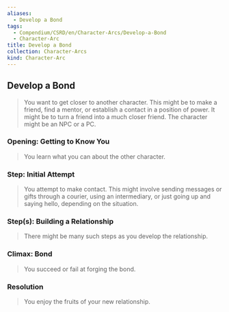 ```yaml
---
aliases:
  - Develop a Bond
tags:
  - Compendium/CSRD/en/Character-Arcs/Develop-a-Bond
  - Character-Arc
title: Develop a Bond
collection: Character-Arcs
kind: Character-Arc
---
```

## Develop a Bond  
>You want to get closer to another character. This might be to make a friend, find a mentor, or establish a contact in a position of power. It might be to turn a friend into a much closer friend. The character might be an NPC or a PC.  
### Opening: Getting to Know You   
>You learn what you can about the other character.  
### Step: Initial Attempt   
>You attempt to make contact. This might involve sending messages or gifts through a courier, using an intermediary, or just going up and saying hello, depending on the situation.  
### Step(s): Building a Relationship   
>There might be many such steps as you develop the relationship.  
### Climax: Bond   
>You succeed or fail at forging the bond.   
### Resolution   
>You enjoy the fruits of your new relationship.
